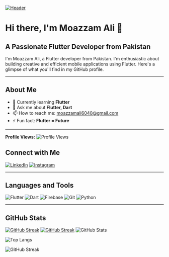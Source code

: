 [![Header](https://user-images.githubusercontent.com/74038190/240304586-d48893bd-0757-481c-8d7e-ba3e163feae7.png)](https://github.com/MoazzamAliSE)

# Hi there, I'm Moazzam Ali 👋
## A Passionate Flutter Developer from Pakistan

I'm Moazzam Ali, a Flutter developer from Pakistan. I'm enthusiastic about building creative and efficient mobile applications using Flutter. Here's a glimpse of what you'll find in my GitHub profile.

---

## About Me

- 🌱 Currently learning **Flutter**
- 💬 Ask me about **Flutter, Dart**
- 📫 How to reach me: [moazzamali6040@gmail.com](mailto:moazzamali6040@gmail.com)
- ⚡ Fun fact: **Flutter = Future**

---
**Profile Views:** ![Profile Views](https://komarev.com/ghpvc/?username=MoazzamAliSE&label=Profile%20Views&color=blue&style=flat-square)
## Connect with Me

[![LinkedIn](https://img.shields.io/badge/-Moazzam%20Ali-blue?style=for-the-badge&logo=Linkedin&logoColor=white&link=https://www.linkedin.com/in/moazzamalise/)](https://www.linkedin.com/in/moazzamalise/)
[![Instagram](https://img.shields.io/badge/-Moazzam%20Ali-red?style=for-the-badge&logo=Instagram&logoColor=white&link=https://www.instagram.com/moazzam_ali_24/)](https://www.instagram.com/moazzam_ali_24/)

---

## Languages and Tools

![Flutter](https://img.shields.io/badge/-Flutter-02569B?style=for-the-badge&logo=flutter&logoColor=white)
![Dart](https://img.shields.io/badge/-Dart-0175C2?style=for-the-badge&logo=dart&logoColor=white)
![Firebase](https://img.shields.io/badge/-Firebase-FFCA28?style=for-the-badge&logo=firebase&logoColor=black)
![Git](https://img.shields.io/badge/-Git-F05032?style=for-the-badge&logo=git&logoColor=white)
![Python](https://img.shields.io/badge/-Python-3776AB?style=for-the-badge&logo=python&logoColor=white)

---

## GitHub Stats
[![GitHub Streak](https://github-readme-streak-stats.herokuapp.com?user=MoazzamAliSE&theme=radica&border_radius=32&exclude_days=Sun%2CSat)](https://git.io/streak-stats)
[![GitHub Streak](https://github-readme-streak-stats.herokuapp.com?user=MoazzamAliSE&theme=youtube-dark&hide_border=true&border_radius=32&exclude_days=Sun%2CSat&card_width=1000&sideLabels=EB0000&fire=EB5454)](https://git.io/streak-stats)
![GitHub Stats](https://github-readme-stats.vercel.app/api?username=MoazzamAliSE&show_icons=true&theme=radical)

![Top Langs](https://github-readme-stats.vercel.app/api/top-langs/?username=MoazzamAliSE&layout=compact&theme=radical)

![GitHub Streak](https://github-readme-streak-stats.herokuapp.com/?user=MoazzamAliSE&theme=radical)






